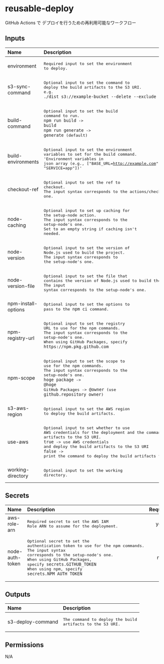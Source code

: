# reusable-deploy

GitHub Actions で デプロイを行うための再利用可能なワークフロー

<!-- actdocs start -->

## Inputs

| Name | Description | Type | Default | Required |
| :--- | :---------- | :--- | :------ | :------: |
| environment | <pre>Required input to set the environment to deploy.</pre> | `string` | n/a | yes |
| s3-sync-command | <pre>Optional input to set the command to deploy the build artifacts to the S3 URI.<br>e.g. `./dist s3://example-bucket --delete --exclude "hoge/*"`</pre> | `string` | n/a | yes |
| build-command | <pre>Optional input to set the build command to run.<br>`npm run build` -> `build`<br>`npm run generate` -> `generate` (default)</pre> | `string` | `generate` | no |
| build-environments | <pre>Optional input to set the environment variables to set for the build command.<br>'Environment variables in json array (e.g., ["BASE_URL=http://example.com", "SERVICE=app"])'</pre> | `string` | `[]` | no |
| checkout-ref | <pre>Optional input to set the ref to checkout.<br>The input syntax corresponds to the actions/checkout's one.</pre> | `string` | `${{ github.head_ref }}` | no |
| node-caching | <pre>Optional input to set up caching for the setup-node action.<br>The input syntax corresponds to the setup-node's one.<br>Set to an empty string if caching isn't needed.</pre> | `string` | `npm` | no |
| node-version | <pre>Optional input to set the version of Node.js used to build the project.<br>The input syntax corresponds to the setup-node's one.</pre> | `string` | n/a | no |
| node-version-file | <pre>Optional input to set the file that contains the version of Node.js used to build the project.<br>The input syntax corresponds to the setup-node's one.</pre> | `string` | `.nvmrc` | no |
| npm-install-options | <pre>Optional input to set the options to pass to the `npm ci` command.</pre> | `string` | n/a | no |
| npm-registry-url | <pre>Optional input to set the registry URL to use for the npm commands.<br>The input syntax corresponds to the setup-node's one.<br>When using GitHub Packages, specify `https://npm.pkg.github.com`</pre> | `string` | n/a | no |
| npm-scope | <pre>Optional input to set the scope to use for the npm commands.<br>The input syntax corresponds to the setup-node's one.<br>`hoge package` -> `@hoge`<br>GitHub Packages -> `@owner` (use `github.repository_owner`)</pre> | `string` | n/a | no |
| s3-aws-region | <pre>Optional input to set the AWS region to deploy the build artifacts.</pre> | `string` | `ap-northeast-1` | no |
| use-aws | <pre>Optional input to set whether to use AWS credentials for the deployment and the command to deploy the build artifacts to the S3 URI.<br>`true` -> use AWS credentials and deploy the build artifacts to the S3 URI<br>`false` -> print the command to deploy the build artifacts to the S3 URI</pre> | `boolean` | `true` | no |
| working-directory | <pre>Optional input to set the working directory.</pre> | `string` | `.` | no |

## Secrets

| Name | Description | Required |
| :--- | :---------- | :------: |
| aws-role-arn | <pre>Required secret to set the AWS IAM Role ARN to assume for the deployment.</pre> | yes |
| node-auth-token | <pre>Optional secret to set the authentication token to use for the npm commands.<br>The input syntax corresponds to the setup-node's one.<br>When using GitHub Packages, specify `secrets.GITHUB_TOKEN`<br>When using npm, specify `secrets.NPM_AUTH_TOKEN`</pre> | no |

## Outputs

| Name | Description |
| :--- | :---------- |
| s3-deploy-command | <pre>The command to deploy the build artifacts to the S3 URI.</pre> |

## Permissions

N/A

<!-- actdocs end -->


